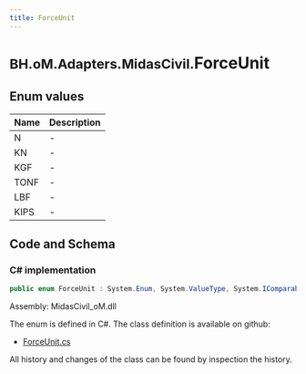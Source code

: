 ```yaml
---
title: ForceUnit
---
```


# <small>BH.oM.Adapters.MidasCivil.</small>**ForceUnit**



## Enum values

| Name            | Description                                                    |
|-----------------|----------------------------------------------------------------|
| N |  -  |
| KN |  -  |
| KGF |  -  |
| TONF |  -  |
| LBF |  -  |
| KIPS |  -  |


## Code and Schema

### C# implementation

``` C# title="C#"
public enum ForceUnit : System.Enum, System.ValueType, System.IComparable, System.ISpanFormattable, System.IFormattable, System.IConvertible
```

Assembly: MidasCivil_oM.dll

The enum is defined in C#. The class definition is available on github:

- [ForceUnit.cs](https://github.com/BHoM/MidasCivil_Toolkit/blob/develop/MidasCivil_oM/eNum\ForceUnit.cs)

All history and changes of the class can be found by inspection the history.
